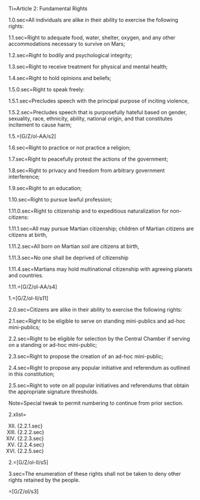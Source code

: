Ti=Article 2: Fundamental Rights

1.0.sec=All individuals are alike in their ability to exercise the following rights:

1.1.sec=Right to adequate food, water, shelter, oxygen, and any other accommodations necessary to
survive on Mars;

1.2.sec=Right to bodily and psychological integrity;

1.3.sec=Right to receive treatment for physical and mental health;

1.4.sec=Right to hold opinions and beliefs;

1.5.0.sec=Right to speak freely:

1.5.1.sec=Precludes speech with the principal purpose of inciting violence,

1.5.2.sec=Precludes speech that is purposefully hateful based on gender, sexuality, race, ethnicity,
ability, national origin, and that constitutes incitement to cause harm;

1.5.=[G/Z/ol-AA/s2]

1.6.sec=Right to practice or not practice a religion;

1.7.sec=Right to peacefully protest the actions of the government;

1.8.sec=Right to privacy and freedom from arbitrary government interference;

1.9.sec=Right to an education;

1.10.sec=Right to pursue lawful profession;

1.11.0.sec=Right to citizenship and to expeditious naturalization for non-citizens:

1.11.1.sec=All may pursue Martian citizenship; children of Martian citizens are citizens at birth,

1.11.2.sec=All born on Martian soil are citizens at birth,

1.11.3.sec=No one shall be deprived of citizenship

1.11.4.sec=Martians may hold multinational citizenship with agreeing planets and countries.

1.11.=[G/Z/ol-AA/s4]

1.=[G/Z/ol-II/s11]

2.0.sec=Citizens are alike in their ability to exercise the following rights:

2.1.sec=Right to be eligible to serve on standing mini-publics and ad-hoc mini-publics;

2.2.sec=Right to be eligible for selection by the Central Chamber if serving on a standing or ad-hoc
mini-public;

2.3.sec=Right to propose the creation of an ad-hoc mini-public;

2.4.sec=Right to propose any popular initiative and referendum as outlined in this constitution;

2.5.sec=Right to vote on all popular initiatives and referendums that obtain the appropriate signature
thresholds.

Note=Special tweak to permit numbering to continue from prior section. 

2.xlist=<ol type="I" start="12"><li>{2.2.1.sec}<li>{2.2.2.sec}<li>{2.2.3.sec}<li>{2.2.4.sec}<li>{2.2.5.sec}</ol>

2.=[G/Z/ol-II/s5]

3.sec=The enumeration of these rights shall not be taken to deny other rights retained by the people.

=[G/Z/ol/s3]
